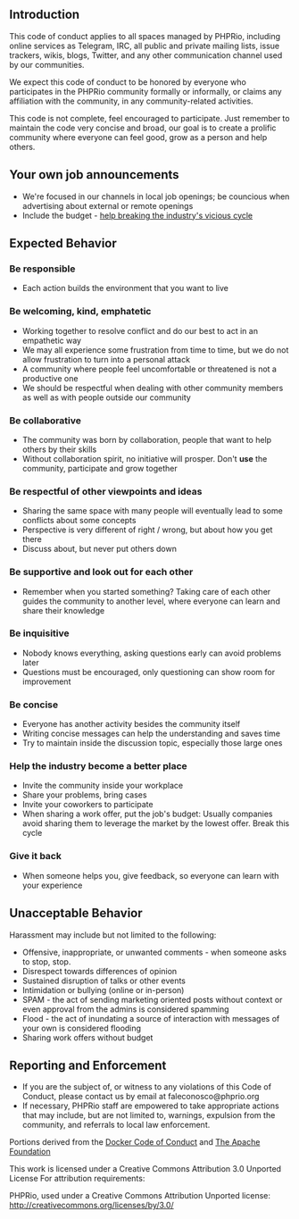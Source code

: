 <h2 id="introduction">Introduction</h2>

<p>This code of conduct applies to all spaces managed by PHPRio, including online services as Telegram, IRC, all public and private mailing lists, issue trackers, wikis, blogs, Twitter, and any other communication channel used by our communities.</p>

<p>We expect this code of conduct to be honored by everyone who participates in the PHPRio community formally or informally, or claims any affiliation with the community, in any community-related activities.</p>

<p>This code is not complete, feel encouraged to participate. Just remember to maintain the code very concise and broad, our goal is to create a prolific community where everyone can feel good, grow as a person and help others.</p>

<h2 id="your-own-job-announcements">Your own job announcements</h2>

<ul>
<li>We're focused in our channels in local job openings; be councious when advertising about external or remote openings</li>
<li>Include the budget - <a href="#help-the-industry-become-a-better-place">help breaking the industry's vicious cycle</a></li>
</ul>

<h2 id="expected-behavior">Expected Behavior</h2>

<h3 id="be-responsible">Be responsible</h3>

<ul>
<li>Each action builds the environment that you want to live</li>
</ul>

<h3 id="be-welcoming%2C-kind%2C-emphatetic">Be welcoming, kind, emphatetic</h3>

<ul>
<li>Working together to resolve conflict and do our best to act in an empathetic way</li>
<li>We may all experience some frustration from time to time, but we do not allow frustration to turn into a personal attack</li>
<li>A community where people feel uncomfortable or threatened is not a productive one</li>
<li>We should be respectful when dealing with other community members as well as with people outside our community</li>
</ul>

<h3 id="be-collaborative">Be collaborative</h3>

<ul>
<li>The community was born by collaboration, people that want to help others by their skills</li>
<li>Without collaboration spirit, no initiative will prosper. Don't <strong>use</strong> the community, participate and grow together</li>
</ul>

<h3 id="be-respectful-of-other-viewpoints-and-ideas">Be respectful of other viewpoints and ideas</h3>

<ul>
<li>Sharing the same space with many people will eventually lead to some conflicts about some concepts</li>
<li>Perspective is very different of right / wrong, but about how you get there</li>
<li>Discuss about, but never put others down</li>
</ul>

<h3 id="be-supportive-and-look-out-for-each-other">Be supportive and look out for each other</h3>

<ul>
<li>Remember when you started something? Taking care of each other guides the community to another level, where everyone can learn and share their knowledge</li>
</ul>

<h3 id="be-inquisitive">Be inquisitive</h3>

<ul>
<li>Nobody knows everything, asking questions early can avoid problems later</li>
<li>Questions must be encouraged, only questioning can show room for improvement</li>
</ul>

<h3 id="be-concise">Be concise</h3>

<ul>
<li>Everyone has another activity besides the community itself</li>
<li>Writing concise messages can help the understanding and saves time</li>
<li>Try to maintain inside the discussion topic, especially those large ones</li>
</ul>

<h3 id="help-the-industry-become-a-better-place">Help the industry become a better place</h3>

<ul>
<li>Invite the community inside your workplace</li>
<li>Share your problems, bring cases</li>
<li>Invite your coworkers to participate</li>
<li>When sharing a work offer, put the job's budget: Usually companies avoid sharing them to leverage the market by the lowest offer. Break this cycle</li>
</ul>

<h3 id="give-it-back">Give it back</h3>

<ul>
<li>When someone helps you, give feedback, so everyone can learn with your experience</li>
</ul>

<h2 id="unacceptable-behavior">Unacceptable Behavior</h2>

<p>Harassment may include but not limited to the following:</p>

<ul>
<li>Offensive, inappropriate, or unwanted comments - when someone asks to stop, stop.</li>
<li>Disrespect towards differences of opinion</li>
<li>Sustained disruption of talks or other events</li>
<li>Intimidation or bullying (online or in-person)</li>
<li>SPAM - the act of sending marketing oriented posts without context or even approval from the admins is considered spamming</li>
<li>Flood - the act of inundating a source of interaction with messages of your own is considered flooding</li>
<li>Sharing work offers without budget</li>
</ul>

<h2 id="reporting-and-enforcement">Reporting and Enforcement</h2>

<ul>
<li>If you are the subject of, or witness to any violations of this Code of Conduct, please contact us by email at faleconosco@phprio.org</li>
<li>If necessary, PHPRio staff are empowered to take appropriate actions that may include, but are not limited to, warnings, expulsion from the community, and referrals to local law enforcement.</li>
</ul>

<p>Portions derived from the <a href="https://github.com/docker/code-of-conduct">Docker Code of Conduct</a> and <a href="https://www.apache.org/foundation/policies/conduct">The Apache Foundation</a></p>

<p>This work is licensed under a Creative Commons Attribution 3.0 Unported License For attribution requirements:</p>

<p>PHPRio, used under a Creative Commons Attribution Unported license: <a href="http://creativecommons.org/licenses/by/3.0/">http://creativecommons.org/licenses/by/3.0/</a></p>
